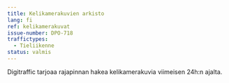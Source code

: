 ```yaml
---
title: Kelikamerakuvien arkisto
lang: fi
ref: kelikamerakuvat
issue-number: DPO-718
traffictypes:
  - Tieliikenne
status: valmis
---
```


Digitraffic tarjoaa rajapinnan hakea kelikamerakuvia viimeisen 24h:n ajalta.

